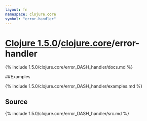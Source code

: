 ```yaml
---
layout: fn
namespace: clojure.core
symbol: "error-handler"
---
```


# [Clojure 1.5.0](../../)/[clojure.core](../)/error-handler

{% include 1.5.0/clojure.core/error_DASH_handler/docs.md %}

##Examples

{% include 1.5.0/clojure.core/error_DASH_handler/examples.md %}
## Source
{% include 1.5.0/clojure.core/error_DASH_handler/src.md %}

